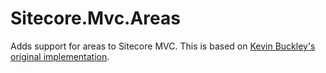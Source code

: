 Sitecore.Mvc.Areas
==================

Adds support for areas to Sitecore MVC.  This is based on [Kevin Buckley's original implementation](http://webcmd.wordpress.com/2013/01/24/sitecore-mvc-area-controller-rendering-type/). 
